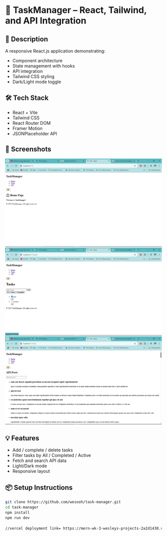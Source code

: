 # 📝 TaskManager – React, Tailwind, and API Integration

## 🚀 Description

A responsive React.js application demonstrating:

- Component architecture
- State management with hooks
- API integration
- Tailwind CSS styling
- Dark/Light mode toggle

## 🛠 Tech Stack

- React + Vite
- Tailwind CSS
- React Router DOM
- Framer Motion
- JSONPlaceholder API

## 📸 Screenshots

![Home Page](./screenshots/home.png)
![Tasks Page](./screenshots/tasks.png)
![API Page](./screenshots/api.png)

## 💡 Features

- Add / complete / delete tasks
- Filter tasks by All / Completed / Active
- Fetch and search API data
- Light/Dark mode
- Responsive layout

## 📦 Setup Instructions

```bash
git clone https://github.com/wesooh/task-manager.git
cd task-manager
npm install
npm run dev

//vercel deployment link= https://mern-wk-3-wesleys-projects-2a2d1438.vercel.app/
